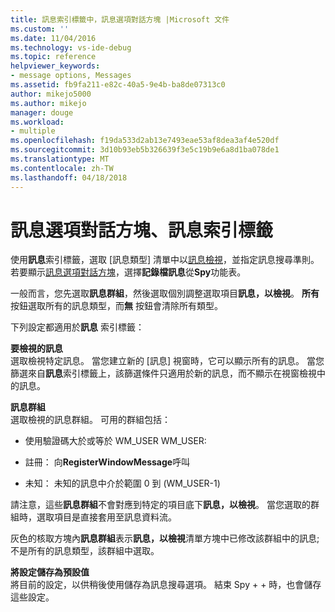 ```yaml
---
title: 訊息索引標籤中，訊息選項對話方塊 |Microsoft 文件
ms.custom: ''
ms.date: 11/04/2016
ms.technology: vs-ide-debug
ms.topic: reference
helpviewer_keywords:
- message options, Messages
ms.assetid: fb9fa211-e82c-40a5-9e4b-ba8de07313c0
author: mikejo5000
ms.author: mikejo
manager: douge
ms.workload:
- multiple
ms.openlocfilehash: f19da533d2ab13e7493eae53af8dea3af4e520df
ms.sourcegitcommit: 3d10b93eb5b326639f3e5c19b9e6a8d1ba078de1
ms.translationtype: MT
ms.contentlocale: zh-TW
ms.lasthandoff: 04/18/2018
---
```

# <a name="messages-tab-message-options-dialog-box"></a>訊息選項對話方塊、訊息索引標籤
使用**訊息**索引標籤，選取 [訊息類型] 清單中以[訊息檢視](../debugger/messages-view.md)，並指定訊息搜尋準則。 若要顯示[訊息選項對話方塊](../debugger/message-options-dialog-box.md)，選擇**記錄檔訊息**從**Spy**功能表。  
  
 一般而言，您先選取**訊息群組**，然後選取個別調整選取項目**訊息，以檢視**。 **所有**按鈕選取所有的訊息類型，而**無** 按鈕會清除所有類型。  
  
 下列設定都適用於**訊息** 索引標籤：  
  
 **要檢視的訊息**  
 選取檢視特定訊息。 當您建立新的 [訊息] 視窗時，它可以顯示所有的訊息。 當您篩選來自**訊息**索引標籤上，該篩選條件只適用於新的訊息，而不顯示在視窗檢視中的訊息。  
  
 **訊息群組**  
 選取檢視的訊息群組。 可用的群組包括：  
  
-   使用驗證碼大於或等於 WM_USER WM_USER:  
  
-   註冊： 向**RegisterWindowMessage**呼叫  
  
-   未知： 未知的訊息中介於範圍 0 到 (WM_USER-1)  
  
 請注意，這些**訊息群組**不會對應到特定的項目底下**訊息，以檢視**。 當您選取的群組時，選取項目是直接套用至訊息資料流。  
  
 灰色的核取方塊內**訊息群組**表示**訊息，以檢視**清單方塊中已修改該群組中的訊息; 不是所有的訊息類型，該群組中選取。  
  
 **將設定儲存為預設值**  
 將目前的設定，以供稍後使用儲存為訊息搜尋選項。 結束 Spy + + 時，也會儲存這些設定。